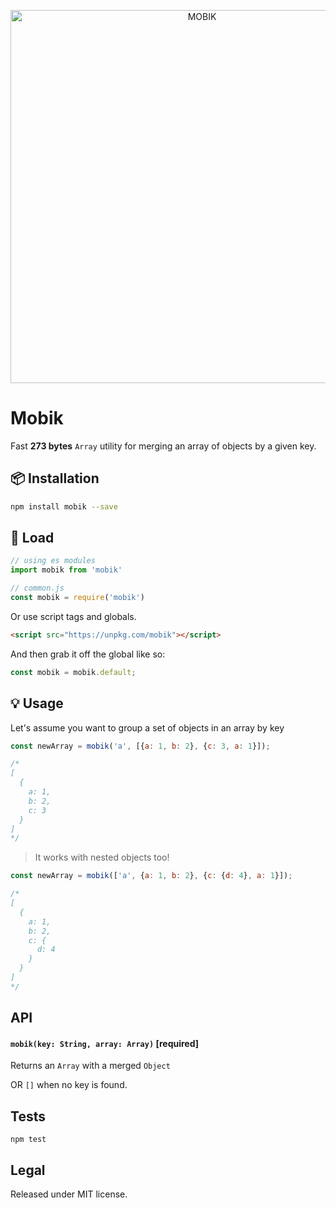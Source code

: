 <p align="center">
  <img src="https://i.ibb.co/xXcKJnn/mobik.jpg" width="597" alt="MOBIK">
</p>

# Mobik

Fast **273 bytes** `Array` utility for merging an array of objects by a given key.

## :package: Installation

```bash
npm install mobik --save
```

## :rocket: Load

```js
// using es modules
import mobik from 'mobik'

// common.js
const mobik = require('mobik')

```

Or use script tags and globals.

```html
<script src="https://unpkg.com/mobik"></script>
```

And then grab it off the global like so:

```js
const mobik = mobik.default;
```

## :bulb: Usage

Let's assume you want to group a set of objects in an array by key 

```javascript
const newArray = mobik('a', [{a: 1, b: 2}, {c: 3, a: 1}]);

/*
[
  {
    a: 1,
    b: 2,
    c: 3
  }
]
*/
```

> It works with nested objects too!

```javascript
const newArray = mobik(['a', {a: 1, b: 2}, {c: {d: 4}, a: 1}]);

/*
[
  {
    a: 1,
    b: 2,
    c: {
      d: 4
    }
  }
]
*/
```

## API

#### `mobik(key: String, array: Array)` [required]

Returns an `Array` with a merged `Object`

OR `[]` when no key is found.

## Tests

`npm test`

## Legal

Released under MIT license.